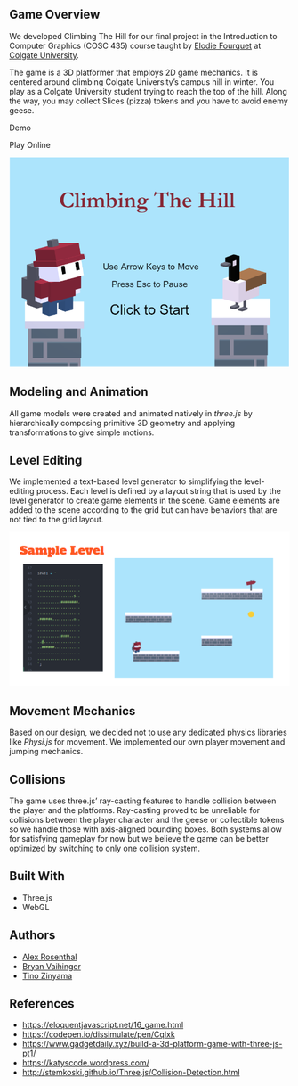## Game Overview
We developed Climbing The Hill for our final project in the Introduction to Computer Graphics (COSC 435) course taught by [Elodie Fourquet](http://cs.colgate.edu/~efourquet/) at [Colgate University](http://www.colgate.edu/).

The game is a 3D platformer that employs 2D game mechanics. It is centered around climbing Colgate University’s campus hill in winter. You play as a Colgate University student trying to reach the top of the hill. Along the way, you may collect Slices (pizza) tokens and you have to avoid enemy geese.

Demo

Play Online

![alt text](playOnline.PNG)

## Modeling and Animation
All game models were created and animated natively in <em>three.js</em> by hierarchically composing primitive 3D geometry and applying transformations to give simple motions.

## Level Editing
We implemented a text-based level generator to simplifying the level-editing process. Each level is defined by a layout string that is used by the level generator to create game elements in the scene. Game elements are added to the scene according to the grid but can have behaviors that are not tied to the grid layout.

![alt text](sampleLevel.PNG)

## Movement Mechanics
Based on our design, we decided not to use any dedicated physics libraries like <em>Physi.js</em> for movement. We implemented our own player movement and jumping mechanics.

## Collisions
The game uses three.js’ ray-casting features to handle collision between the player and the platforms. Ray-casting proved to be unreliable for collisions between the player character and the geese or collectible tokens so we handle those with axis-aligned bounding boxes. Both systems allow for satisfying gameplay for now but we believe the game can be better optimized by switching to only one collision system.

## Built With
 - Three.js
 - WebGL

## Authors
 - [Alex Rosenthal](https://github.com/a0rosenthal)
 - [Bryan Vaihinger](https://github.com/BVaihinger)
 - [Tino Zinyama](https://github.com/tzinyama)

## References
- https://eloquentjavascript.net/16_game.html
- https://codepen.io/dissimulate/pen/CqIxk
- https://www.gadgetdaily.xyz/build-a-3d-platform-game-with-three-js-pt1/
- https://katyscode.wordpress.com/
- http://stemkoski.github.io/Three.js/Collision-Detection.html

